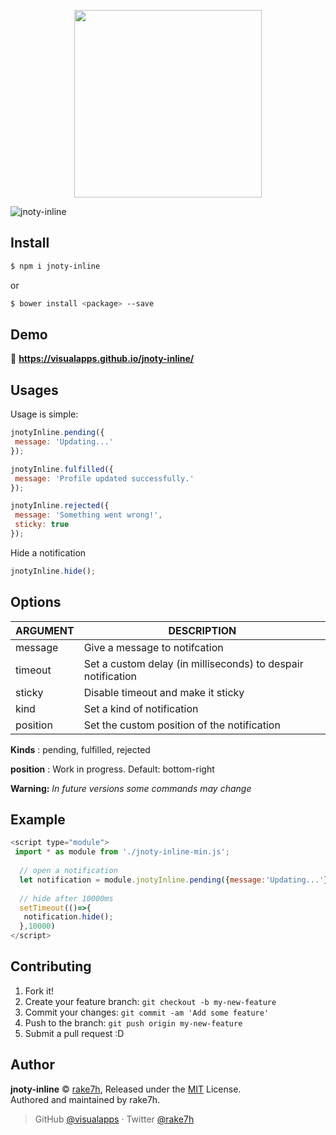 <p align="center">
<img src="https://github.com/visualapps/jnoty-inline/blob/master/docs/banner-logo.png" width="300">
</p>

![jnoty-inline](https://github.com/visualapps/jnoty-inline/blob/master/docs/preview.gif)



## Install

```bash
$ npm i jnoty-inline
```
or
```bash
$ bower install <package> --save
```

## Demo

📝 **https://visualapps.github.io/jnoty-inline/**


## Usages
Usage is simple:
```javascript
jnotyInline.pending({
 message: 'Updating...'
});
```
```javascript
jnotyInline.fulfilled({
 message: 'Profile updated successfully.'
});
```
```javascript
jnotyInline.rejected({
 message: 'Something went wrong!',
 sticky: true
});
```
Hide a notification
```javascript
jnotyInline.hide();
```
<a name="options"></a>

## Options

| ARGUMENT               | DESCRIPTION                                                                               |
| ---------------------- | ----------------------------------------------------------------------------------------- |
| message        | Give a message to notifcation |
| timeout        | Set a custom delay (in milliseconds) to despair notification |
| sticky       |Disable timeout and make it sticky|
| kind     |Set a kind of notification|
| position  |Set the custom position of the notification   |

**Kinds** : pending, fulfilled, rejected

**position** : Work in progress. Default: bottom-right

**Warning:** _In future versions some commands may change_

## Example
```javascript
<script type="module">
 import * as module from './jnoty-inline-min.js';
 
  // open a notification 
  let notification = module.jnotyInline.pending({message:'Updating...'});
  
  // hide after 10000ms
  setTimeout(()=>{
   notification.hide();
  },10000)
</script>
```
## Contributing

1. Fork it!
2. Create your feature branch: `git checkout -b my-new-feature`
3. Commit your changes: `git commit -am 'Add some feature'`
4. Push to the branch: `git push origin my-new-feature`
5. Submit a pull request :D

## Author

**jnoty-inline** © [rake7h](https://github.com/visualapps), Released under the [MIT](./LICENSE) License.<br>
Authored and maintained by rake7h. 

>  GitHub [@visualapps](https://github.com/visualapps) · Twitter [@rake7h](https://twitter.com/rake7h)
